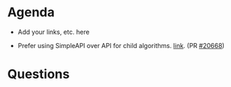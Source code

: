 Agenda
======

* Add your links, etc. here

- Prefer using SimpleAPI over API for child algorithms. [link](https://github.com/mantidproject/documents/blob/master/Project-Management/ILL/NoteOnSimpleAPI.md). (PR [#20668](https://github.com/mantidproject/mantid/pull/20668))

Questions
=========
